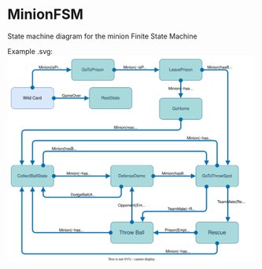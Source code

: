 # MinionFSM
State machine diagram for the minion Finite State Machine

Example .svg:
![Minion Finite State Machine](https://github.com/gnodabb/MinionFSM/blob/main/MinionFSM.svg?raw=true)
